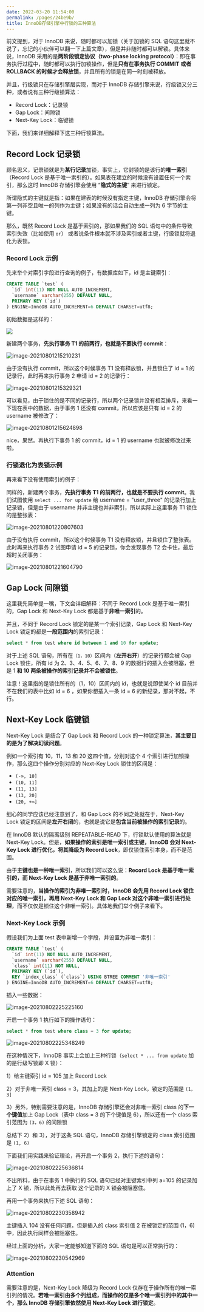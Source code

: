 ```yaml
---
date: 2022-03-20 11:54:00
permalink: /pages/24be9b/
title: InnoDB存储引擎中行锁的三种算法
---
```

前文提到，对于 InnoDB 来说，随时都可以加锁（关于加锁的 SQL 语句这里就不说了，忘记的小伙伴可以翻一下上篇文章），但是并非随时都可以解锁。具体来说，InnoDB 采用的是**两阶段锁定协议（two-phase locking protocol）**：即在事务执行过程中，随时都可以执行加锁操作，但是**只有在事务执行 COMMIT 或者 ROLLBACK 的时候才会释放锁**，并且所有的锁是在同一时刻被释放。

并且，行级锁只在存储引擎层实现，而对于 InnoDB 存储引擎来说，行级锁又分三种，或者说有三种行级锁算法：

- Record Lock：记录锁
- Gap Lock：间隙锁
- Next-Key Lock：临键锁

下面，我们来详细解释下这三种行锁算法。

## Record Lock 记录锁

顾名思义，记录锁就是为**某行记录**加锁，事实上，它封锁的是该行的**唯一索引**（Record Lock 是基于唯一索引的）。如果表在建立的时候没有设置任何一个索引，那么这时 InnoDB 存储引擎会使用 “**隐式的主键**” 来进行锁定。

所谓隐式的主键就是指：如果在建表的时候没有指定主键，InnoDB 存储引擎会将第一列非空且唯一的列作为主键；如果没有的话会自动生成一列为 6 字节的主键。

那么，既然 Record Lock 是基于索引的，那如果我们的 SQL 语句中的条件导致索引失效（比如使用 `or`） 或者说条件根本就不涉及索引或者主键，行级锁就将退化为表锁。

### Record Lock 示例

先来举个对索引字段进行查询的例子，有数据库如下，id 是主键索引：

```sql
CREATE TABLE `test` (
  `id` int(11) NOT NULL AUTO_INCREMENT,
  `username` varchar(255) DEFAULT NULL,
  PRIMARY KEY (`id`)
) ENGINE=InnoDB AUTO_INCREMENT=6 DEFAULT CHARSET=utf8;
```

初始数据是这样的：

![](https://cs-wiki.oss-cn-shanghai.aliyuncs.com/img/20210801214057.png)

新建两个事务，**先执行事务 T1 的前两行，也就是不要执行 commit**：

![image-20210801215210231](https://cs-wiki.oss-cn-shanghai.aliyuncs.com/img/20210801215210.png)

由于没有执行 commit，所以这个时候事务 T1 没有释放锁，并且锁住了 id = 1 的记录行，此时再来执行事务 2 申请 id = 2 的记录行：

![image-20210801215329321](https://cs-wiki.oss-cn-shanghai.aliyuncs.com/img/20210801215329.png)

可以看见，由于锁住的是不同的记录行，所以两个记录锁并没有相互排斥，来看一下现在表中的数据，由于事务 1 还没有 commit，所以应该是只有 id = 2 的 username 被修改了：

![image-20210801215624898](https://cs-wiki.oss-cn-shanghai.aliyuncs.com/img/20210801215624.png)

nice，果然。再执行下事务 1 的 commit，id = 1 的 username 也就被修改过来啦。

### 行锁退化为表锁示例

再来看下没有使用索引的例子：

同样的，新建两个事务，**先执行事务 T1 的前两行，也就是不要执行 commit**。我们试图使用 `select ... for update` 给 username = "user_three" 的记录行加上记录锁，但是由于 username 并非主键也并非索引，所以实际上这里事务 T1 锁住的是整张表：

![image-20210801220807603](https://cs-wiki.oss-cn-shanghai.aliyuncs.com/img/20210801220807.png)

由于没有执行 commit，所以这个时候事务 T1 没有释放锁，并且锁住了整张表。此时再来执行事务 2 试图申请 id = 5 的记录锁，你会发现事务 T2 会卡住，最后超时关闭事务：

![image-20210801221604790](https://cs-wiki.oss-cn-shanghai.aliyuncs.com/img/20210801221604.png)

## Gap Lock 间隙锁

这里我先简单提一嘴，下文会详细解释：不同于 Record Lock 是基于唯一索引的，Gap Lock 和 Next-Key Lock 都是基于**非唯一索引**的。

并且，不同于 Record Lock 锁定的是某一个索引记录，Gap Lock 和 Next-Key Lock 锁定的都是**一段范围内**的索引记录：

```sql
select * from test where id between 1 and 10 for update;
```

对于上述 SQL 语句，所有在`（1，10）`区间内（**左开右开**）的记录行都会被 Gap Lock 锁住，所有 id 为 2、3、4、5、6、7、8、9 的数据行的插入会被阻塞，但是 1 **和 10 两条被操作的索引记录并不会被锁住**。

注意！这里指的是锁住所有的（1，10）区间内的 id，也就是说即使某个 id 目前并不在我们的表中比如 id = 6 ，如果你想插入一条 id = 6 的新纪录，那对不起，不行。

## Next-Key Lock 临键锁

Next-Key Lock 是结合了 Gap Lock 和 Record Lock 的一种锁定算法，**其主要目的是为了解决幻读问题**。

例如一个索引有 10，11，13 和 20 这四个值，分别对这个 4 个索引进行加锁操作，那么这四个操作分别对应的 Next-Key Lock 锁住的区间是：

- `(-∞, 10]`
- `(10, 11]`
- `(11, 13]`
- `(13, 20]`
- `(20, +∞]`

细心的同学应该已经注意到了，和 Gap Lock 的不同之处就在于，Next-Key Lock 锁定的区间是**左开右闭**的，也就是说它是**包含当前被操作的索引记录**的。

在 InnoDB 默认的隔离级别 REPEATABLE-READ 下，行锁默认使用的算法就是 Next-Key Lock。但是，**如果操作的索引是唯一索引或主键，InnoDB 会对 Next-Key Lock 进行优化，将其降级为 Record Lock**，即仅锁住索引本身，而不是范围。

由于**主键也是一种唯一索引**，所以我们可以这么说：**Record Lock 是基于唯一索引的，而 Next-Key Lock 是基于非唯一索引的**。

需要注意的，**当操作的索引为非唯一索引时，InnoDB 会先用 Record Lock 锁住对应的唯一索引，再用 Next-Key Lock 和 Gap Lock 对这个非唯一索引进行处理**，而不仅仅是锁住这个非唯一索引。具体地我们举个例子来看下。

### Next-Key Lock 示例

假设我们为上面 test 表中新增一个字段，并设置为非唯一索引：

```sql
CREATE TABLE `test` (
  `id` int(11) NOT NULL AUTO_INCREMENT,
  `username` varchar(255) DEFAULT NULL,
  `class` int(11) NOT NULL,
  PRIMARY KEY (`id`),
  KEY `index_class` (`class`) USING BTREE COMMENT '非唯一索引'
) ENGINE=InnoDB AUTO_INCREMENT=6 DEFAULT CHARSET=utf8;
```

插入一些数据：

![image-20210802225225160](https://cs-wiki.oss-cn-shanghai.aliyuncs.com/img/20210802225225.png)

开启一个事务 1 执行如下的操作语句：

```sql
select * from test where class = 3 for update;
```

![image-20210802225348249](https://cs-wiki.oss-cn-shanghai.aliyuncs.com/img/20210802225348.png)

在这种情况下，InnoDB 事实上会加上三种行锁（`select * ... from update` 加的是行级写锁即 X 锁）：

1）给主键索引 id = 105 加上 Record Lock

2）对于非唯一索引 class = 3，其加上的是 Next-Key Lock，锁定的范围是 `(1，3]`

3）另外，特别需要注意的是，InnoDB 存储引擎还会对非唯一索引 class 的**下一个键值**加上 Gap Lock（表中  class = 3 的下个键值是 6），所以还有一个 class 索引范围为 `(3，6)` 的间隙锁

总结下 2）和 3），对于这条 SQL 语句，InnoDB 存储引擎锁定的 class 索引范围是 `(1, 6)`

下面我们用实践来验证理论，再开启一个事务 2，执行下述的语句：

![image-20210802225636814](https://cs-wiki.oss-cn-shanghai.aliyuncs.com/img/20210802225636.png)

不出所料，由于在事务 1 中执行的 SQL 语句已经对主键索引中列 a=105 的记录加上了 X 锁，所以此处再去获取 这个记录的 X 锁会被阻塞住。

再用一个事务来执行下述 SQL 语句：

![image-20210802230358942](https://cs-wiki.oss-cn-shanghai.aliyuncs.com/img/20210802230359.png)

主键插入 104 没有任何问题，但是插入的 class 索引值 2 在被锁定的范围 (1，6) 中，因此执行同样会被阻塞住。

经过上面的分析，大家一定能够知道下面的 SQL 语句是可以正常执行的：

![image-20210802230542969](https://cs-wiki.oss-cn-shanghai.aliyuncs.com/img/20210802230543.png)

### Attention

需要注意的是，Next-Key Lock 降级为 Record Lock 仅存在于操作所有的唯一索引列的情况。**若唯一索引由多个列组成，而操作的仅是多个唯一索引列中的其中一个，那么 InnoDB 存储引擎依然使用 Next-Key Lock 进行锁定**。